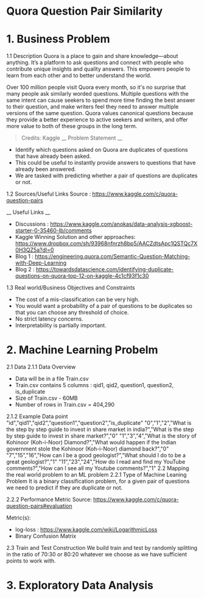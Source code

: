 # Quora Question Pair Similarity
# 1. Business Problem
1.1 Description
Quora is a place to gain and share knowledge—about anything. It’s a platform to ask questions and connect with people who contribute unique insights and quality answers. This empowers people to learn from each other and to better understand the world.

Over 100 million people visit Quora every month, so it's no surprise that many people ask similarly worded questions. Multiple questions with the same intent can cause seekers to spend more time finding the best answer to their question, and make writers feel they need to answer multiple versions of the same question. Quora values canonical questions because they provide a better experience to active seekers and writers, and offer more value to both of these groups in the long term.


> Credits: Kaggle
__ Problem Statement __

 - Identify which questions asked on Quora are duplicates of questions that have already been asked.
 - This could be useful to instantly provide answers to questions that have already been answered.
 - We are tasked with predicting whether a pair of questions are duplicates or not.

1.2 Sources/Useful Links
Source : https://www.kaggle.com/c/quora-question-pairs 

__ Useful Links __
 - Discussions : https://www.kaggle.com/anokas/data-analysis-xgboost-starter-0-35460-lb/comments
 - Kaggle Winning Solution and other approaches: https://www.dropbox.com/sh/93968nfnrzh8bp5/AACZdtsApc1QSTQc7X0H3QZ5a?dl=0
 - Blog 1 : https://engineering.quora.com/Semantic-Question-Matching-with-Deep-Learning
 - Blog 2 : https://towardsdatascience.com/identifying-duplicate-questions-on-quora-top-12-on-kaggle-4c1cf93f1c30
 
1.3 Real world/Business Objectives and Constraints
 - The cost of a mis-classification can be very high.
 - You would want a probability of a pair of questions to be duplicates so that you can choose any threshold of choice.
 - No strict latency concerns.
 - Interpretability is partially important.
 
# 2. Machine Learning Probelm
2.1 Data
2.1.1 Data Overview
- Data will be in a file Train.csv 
- Train.csv contains 5 columns : qid1, qid2, question1, question2, is_duplicate 
- Size of Train.csv - 60MB 
- Number of rows in Train.csv = 404,290

2.1.2 Example Data point
"id","qid1","qid2","question1","question2","is_duplicate"
"0","1","2","What is the step by step guide to invest in share market in india?","What is the step by step guide to invest in share market?","0"
"1","3","4","What is the story of Kohinoor (Koh-i-Noor) Diamond?","What would happen if the Indian government stole the Kohinoor (Koh-i-Noor) diamond back?","0"
"7","15","16","How can I be a good geologist?","What should I do to be a great geologist?","1"
"11","23","24","How do I read and find my YouTube comments?","How can I see all my Youtube comments?","1"
2.2 Mapping the real world problem to an ML problem
2.2.1 Type of Machine Leaning Problem
It is a binary classification problem, for a given pair of questions we need to predict if they are duplicate or not.

2.2.2 Performance Metric
Source: https://www.kaggle.com/c/quora-question-pairs#evaluation

Metric(s):

 - log-loss : https://www.kaggle.com/wiki/LogarithmicLoss
 - Binary Confusion Matrix
 
2.3 Train and Test Construction
  We build train and test by randomly splitting in the ratio of 70:30 or 80:20 whatever we choose as we have sufficient points to work     with.
  
# 3. Exploratory Data Analysis
